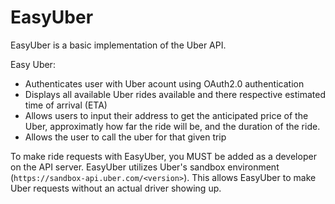 # EasyUber

EasyUber is a basic implementation of the Uber API.  

Easy Uber:

  - Authenticates user with Uber acount using OAuth2.0 authentication
  - Displays all available Uber rides available and there respective estimated time of arrival (ETA)
  - Allows users to input their address to get the anticipated price of the Uber, approximatly how far the ride will be, and the duration of the ride.
  - Allows the user to call the uber for that given trip  
 
To make ride requests with EasyUber, you MUST be added as a developer on the API server. EasyUber utilizes Uber's sandbox environment (`https://sandbox-api.uber.com/<version>`). This allows EasyUber to make Uber requests without an actual driver showing up. 
